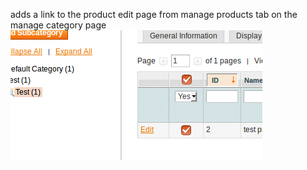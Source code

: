 adds a link to the product edit page from manage products tab on the manage category page
![](screenshot.png)

